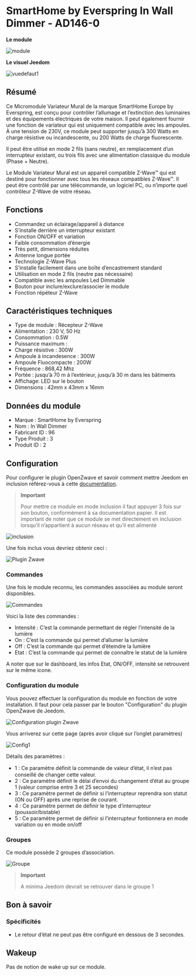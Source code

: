 # SmartHome by Everspring In Wall Dimmer - AD146-0

**Le module**

![module](images/smarthomebyeverspring.AD146-0/module.jpg)

**Le visuel Jeedom**

![vuedefaut1](images/smarthomebyeverspring.AD146-0/vuedefaut1.jpg)

Résumé
------

Ce Micromodule Variateur Mural de la marque SmartHome Europe by Everspring, est conçu pour contrôler l’allumage et l’extinction des luminaires et des équipements électriques de votre maison. Il peut également fournir une fonction de variateur qui est uniquement compatible avec les ampoules. À une tension de 230V, ce module peut supporter jusqu’à 300 Watts en charge résistive ou incandescente, ou 200 Watts de charge fluorescente.

Il peut être utilisé en mode 2 fils (sans neutre), en remplacement d’un interrupteur existant, ou trois fils avec une alimentation classique du module (Phase + Neutre).

Le Module Variateur Mural est un appareil compatible Z-Wave™ qui est destiné pour fonctionner avec tous les réseaux compatibles Z-Wave™. Il peut être contrôlé par une télécommande, un logiciel PC, ou n’importe quel contrôleur Z-Wave de votre réseau.

Fonctions
---------

-   Commandez un éclairage/appareil à distance
-   S’installe derrière un interrupteur existant
-   Fonction ON/OFF et variation
-   Faible consommation d’énergie
-   Très petit, dimensions réduites
-   Antenne longue portée
-   Technologie Z-Wave Plus
-   S’installe facilement dans une boîte d’encastrement standard
-   Utilisation en mode 2 fils (neutre pas nécessaire)
-   Compatible avec les ampoules Led Dimmable
-   Bouton pour inclure/exclure/associer le module
-   Fonction répéteur Z-Wave

Caractéristiques techniques
---------------------------

-   Type de module : Récepteur Z-Wave
-   Alimentation : 230 V, 50 Hz
-   Consommation : 0.5W
-   Puissance maximum :
-   Charge résistive : 300W
-   Ampoule à incandesence : 300W
-   Ampoule Fluocompacte : 200W
-   Fréquence : 868,42 Mhz
-   Portée : jusqu’à 70 m à l’extérieur, jusqu’à 30 m dans les bâtiments
-   Affichage: LED sur le bouton
-   Dimensions : 42mm x 43mm x 16mm

Données du module
-----------------

-   Marque : SmartHome by Everspring
-   Nom : In Wall Dimmer
-   Fabricant ID : 96
-   Type Produit : 3
-   Produit ID : 2

Configuration
-------------

Pour configurer le plugin OpenZwave et savoir comment mettre Jeedom en inclusion référez-vous à cette [documentation](https://doc.jeedom.com/fr_FR/plugins/automation%20protocol/openzwave/).

> **Important**
>
> Pour mettre ce module en mode inclusion il faut appuyer 3 fois sur son bouton, conformément à sa documentation papier. Il est important de noter que ce module se met directement en inclusion lorsqu’il n’appartient à aucun réseau et qu’il est alimenté

![inclusion](images/smarthomebyeverspring.AD146-0/inclusion.jpg)

Une fois inclus vous devriez obtenir ceci :

![Plugin Zwave](images/smarthomebyeverspring.AD146-0/information.jpg)

### Commandes

Une fois le module reconnu, les commandes associées au module seront disponibles.

![Commandes](images/smarthomebyeverspring.AD146-0/commandes.jpg)

Voici la liste des commandes :

-   Intensité : C’est la commande permettant de régler l’intensité de la lumière
-   On : C’est la commande qui permet d’allumer la lumière
-   Off : C’est la commande qui permet d’éteindre la lumière
-   Etat : C’est la commande qui permet de connaître le statut de la lumière

A noter que sur le dashboard, les infos Etat, ON/OFF, intensité se retrouvent sur le même icone.

### Configuration du module

Vous pouvez effectuer la configuration du module en fonction de votre installation. Il faut pour cela passer par le bouton "Configuration" du plugin OpenZwave de Jeedom.

![Configuration plugin Zwave](images/plugin/bouton_configuration.jpg)

Vous arriverez sur cette page (après avoir cliqué sur l’onglet paramètres)

![Config1](images/smarthomebyeverspring.AD146-0/config1.jpg)

Détails des paramètres :

-   1 : Ce paramètre déﬁnit la commande de valeur d’état, il n’est pas conseillé de changer cette valeur.
-   2 : Ce paramètre définit le délai d’envoi du changement d’état au groupe 1 (valeur comprise entre 3 et 25 secondes)
-   3 : Ce paramètre permet de définir si l’interrupteur reprendra son statut (ON ou OFF) après une reprise de courant.
-   4 : Ce paramètre permet de définir le type d’interrupteur (poussoir/bistable)
-   5 : Ce paramètre permet de définir si l’interrupteur fontionnera en mode variation ou en mode on/off

### Groupes

Ce module possède 2 groupes d’association.

![Groupe](images/smarthomebyeverspring.AD146-0/groupe.jpg)

> **Important**
>
> A minima Jeedom devrait se retrouver dans le groupe 1

Bon à savoir
------------

### Spécificités

-   Le retour d’état ne peut pas être configuré en dessous de 3 secondes.

Wakeup
------

Pas de notion de wake up sur ce module.
